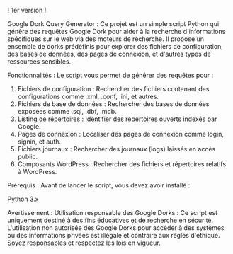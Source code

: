 ! 1er version !

Google Dork Query Generator :
Ce projet est un simple script Python qui génère des requêtes Google Dork pour aider à la recherche d'informations spécifiques sur le web via des moteurs de recherche. Il propose un ensemble de dorks prédéfinis pour explorer des fichiers de configuration, des bases de données, des pages de connexion, et d'autres types de ressources sensibles.


Fonctionnalités :
Le script vous permet de générer des requêtes pour :

1. Fichiers de configuration : Rechercher des fichiers contenant des configurations comme .xml, .conf, .ini, et autres.
2. Fichiers de base de données : Rechercher des bases de données exposées comme .sql, .dbf, .mdb.
3. Listing de répertoires : Identifier des répertoires ouverts indexés par Google.
4. Pages de connexion : Localiser des pages de connexion comme login, signin, et auth.
5. Fichiers journaux : Rechercher des journaux (logs) laissés en accès public.
6. Composants WordPress : Rechercher des fichiers et répertoires relatifs à WordPress.

   
Prérequis :
Avant de lancer le script, vous devez avoir installé :

Python 3.x

Avertissement :
Utilisation responsable des Google Dorks : Ce script est uniquement destiné à des fins éducatives et de recherche en sécurité. L'utilisation non autorisée des Google Dorks pour accéder à des systèmes ou des informations privées est illégale et contraire aux règles d'éthique. Soyez responsables et respectez les lois en vigueur.
